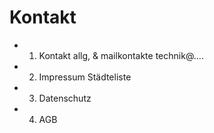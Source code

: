 # Kontakt

* 1. Kontakt allg, & mailkontakte technik@....
* 2. Impressum Städteliste 
* 3. Datenschutz 
* 4. AGB
